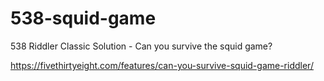 # 538-squid-game
538 Riddler Classic Solution - Can you survive the squid game?

https://fivethirtyeight.com/features/can-you-survive-squid-game-riddler/
